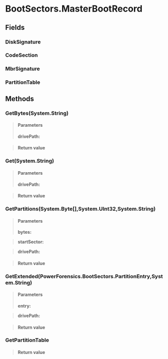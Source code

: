 ﻿


# BootSectors.MasterBootRecord

## Fields

### DiskSignature

### CodeSection

### MbrSignature

### PartitionTable

## Methods


### GetBytes(System.String)

> #### Parameters
> **drivePath:** 

> #### Return value
> 

### Get(System.String)

> #### Parameters
> **drivePath:** 

> #### Return value
> 

### GetPartitions(System.Byte[],System.UInt32,System.String)

> #### Parameters
> **bytes:** 

> **startSector:** 

> **drivePath:** 

> #### Return value
> 

### GetExtended(PowerForensics.BootSectors.PartitionEntry,System.String)

> #### Parameters
> **entry:** 

> **drivePath:** 

> #### Return value
> 

### GetPartitionTable

> #### Return value
> 